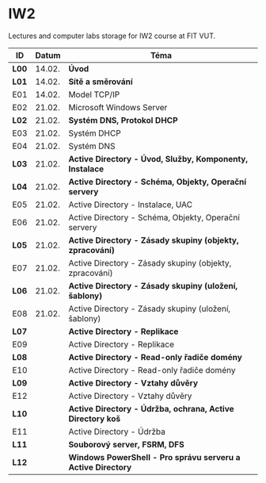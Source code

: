 # IW2
Lectures and computer labs storage for IW2 course at FIT VUT.


| ID      | Datum  | Téma                                                           |
| ------- | ------ | -------------------------------------------------------------- |
| **L00** | 14.02. | **Úvod**                                                       |
| **L01** | 14.02. | **Sítě a směrování**                                           |
| E01     | 14.02. | Model TCP/IP                                                   |
| E02     | 21.02. | Microsoft Windows Server                                       |
| **L02** | 21.02. | **Systém DNS, Protokol DHCP**                                  |
| E03     | 21.02. | Systém DHCP                                                    |
| E04     | 21.02. | Systém DNS                                                     |
| **L03** | 21.02. | **Active Directory - Úvod, Služby, Komponenty, Instalace**     |
| **L04** | 21.02. | **Active Directory - Schéma, Objekty, Operační servery**       |
| E05     | 21.02. | Active Directory - Instalace, UAC                              |
| E06     | 21.02. | Active Directory - Schéma, Objekty, Operační servery           |
| **L05** | 21.02. | **Active Directory - Zásady skupiny (objekty, zpracování)**    |
| E07     | 21.02. | Active Directory - Zásady skupiny (objekty, zpracování)        |
| **L06** | 21.02. | **Active Directory - Zásady skupiny (uložení, šablony)**       |
| E08     | 21.02. | Active Directory - Zásady skupiny (uložení, šablony)           |
| **L07** |        | **Active Directory - Replikace**                               |
| E09     |        | Active Directory - Replikace                                   |
| **L08** |        | **Active Directory - Read-only řadiče domény**                 |
| E10     |        | Active Directory - Read-only řadiče domény                     |
| **L09** |        | **Active Directory - Vztahy důvěry**                           |
| E12     |        | Active Directory - Vztahy důvěry                               |
| **L10** |        | **Active Directory - Údržba, ochrana, Active Directory koš**   |
| E11     |        | Active Directory - Údržba                                      |
| **L11** |        | **Souborový server, FSRM, DFS**                                |
| **L12** |        | **Windows PowerShell - Pro správu serveru a Active Directory** |
